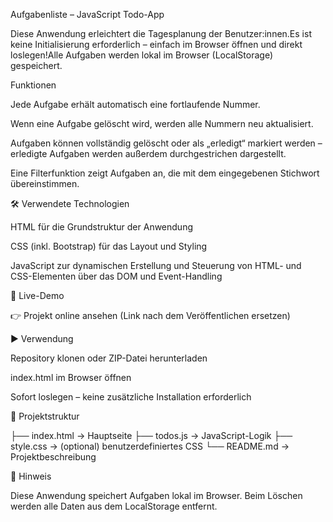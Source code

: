 Aufgabenliste – JavaScript Todo-App

Diese Anwendung erleichtert die Tagesplanung der Benutzer:innen.Es ist keine Initialisierung erforderlich – einfach im Browser öffnen und direkt loslegen!Alle Aufgaben werden lokal im Browser (LocalStorage) gespeichert.

Funktionen

Jede Aufgabe erhält automatisch eine fortlaufende Nummer.

Wenn eine Aufgabe gelöscht wird, werden alle Nummern neu aktualisiert.

Aufgaben können vollständig gelöscht oder als „erledigt“ markiert werden – erledigte Aufgaben werden außerdem durchgestrichen dargestellt.

Eine Filterfunktion zeigt Aufgaben an, die mit dem eingegebenen Stichwort übereinstimmen.

🛠 Verwendete Technologien

HTML für die Grundstruktur der Anwendung

CSS (inkl. Bootstrap) für das Layout und Styling

JavaScript zur dynamischen Erstellung und Steuerung von HTML- und CSS-Elementen über das DOM und Event-Handling

🚀 Live-Demo

👉 Projekt online ansehen (Link nach dem Veröffentlichen ersetzen)

▶️ Verwendung

Repository klonen oder ZIP-Datei herunterladen

index.html im Browser öffnen

Sofort loslegen – keine zusätzliche Installation erforderlich

📂 Projektstruktur

├── index.html        → Hauptseite
├── todos.js          → JavaScript-Logik
├── style.css         → (optional) benutzerdefiniertes CSS
└── README.md         → Projektbeschreibung

📌 Hinweis

Diese Anwendung speichert Aufgaben lokal im Browser. Beim Löschen werden alle Daten aus dem LocalStorage entfernt.